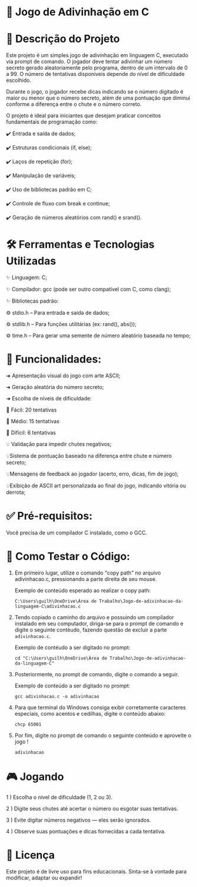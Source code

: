 # 🎯 Jogo de Adivinhação em C

# 📌 Descrição do Projeto

Este projeto é um simples jogo de adivinhação em linguagem C, executado via prompt de comando. O jogador deve tentar adivinhar um número secreto gerado aleatoriamente pelo programa, dentro de um intervalo de 0 a 99. O número de tentativas disponíveis depende do nível de dificuldade escolhido.

Durante o jogo, o jogador recebe dicas indicando se o número digitado é maior ou menor que o número secreto, além de uma pontuação que diminui conforme a diferença entre o chute e o número correto.

O projeto é ideal para iniciantes que desejam praticar conceitos fundamentais de programação como:

✔️ Entrada e saída de dados;

✔️ Estruturas condicionais (if, else);

✔️ Laços de repetição (for);

✔️ Manipulação de variáveis;

✔️ Uso de bibliotecas padrão em C;

✔️ Controle de fluxo com break e continue;

✔️ Geração de números aleatórios com rand() e srand().

# 🛠️ Ferramentas e Tecnologias Utilizadas

✨ Linguagem: C;

✨ Compilador: gcc (pode ser outro compatível com C, como clang);

✨ Bibliotecas padrão:

  ⚙️ stdio.h – Para entrada e saída de dados;

  ⚙️ stdlib.h – Para funções utilitárias (ex: rand(), abs());

  ⚙️ time.h – Para gerar uma semente de número aleatório baseada no tempo;  

  # 🧩 Funcionalidades:

➜  Apresentação visual do jogo com arte ASCII;

➜  Geração aleatória do número secreto;

➜ Escolha de níveis de dificuldade:

  🎯 Fácil: 20 tentativas

  🎯 Médio: 15 tentativas

  🎯 Difícil: 6 tentativas

💡 Validação para impedir chutes negativos;

💡Sistema de pontuação baseado na diferença entre chute e número secreto;

💡Mensagens de feedback ao jogador (acerto, erro, dicas, fim de jogo);

💡Exibição de ASCII art personalizada ao final do jogo, indicando vitória ou derrota;


# ✅ Pré-requisitos:

Você precisa de um compilador C instalado, como o GCC.

# 🔧 Como Testar o Código:

1) Em primeiro lugar, utilize o comando "copy path" no arquivo adivinhacao.c, pressionando a parte direita de seu mouse.
   

   Exemplo de conteúdo esperado ao realizar o copy path: 


   `C:\Users\guilh\OneDrive\Área de Trabalho\Jogo-de-adivinhacao-da-linguagem-C\adivinhacao.c`


2) Tendo copiado o caminho do arquivo e possuindo um compilador instalado em seu computador, diriga-se para o prompt de comando e digite o seguinte contéudo, fazendo questão de excluir a parte `adivinhacao.c`.
   

   Exemplo de contéudo a ser digitado no prompt:


   `cd "C:\Users\guilh\OneDrive\Área de Trabalho\Jogo-de-adivinhacao-da-linguagem-C"`


3) Posteriormente, no prompt de comando, digite o comando a seguir.
   

   Exemplo de conteúdo a ser digitado no prompt:


   `gcc adivinhacao.c -o adivinhacao`


4) Para que terminal do Windows consiga exibir corretamente caracteres especiais, como acentos e cedilhas, digite o conteúdo abaixo:
   

    `chcp 65001`

5) Por fim, digite no prompt de comando o seguinte conteúdo e aproveite o jogo !

   `adivinhacao`


# 🎮 Jogando

1 ) Escolha o nível de dificuldade (1, 2 ou 3).



2 ) Digite seus chutes até acertar o número ou esgotar suas tentativas.



3 ) Evite digitar números negativos — eles serão ignorados.



4 ) Observe suas pontuações e dicas fornecidas a cada tentativa.



# 📄 Licença

Este projeto é de livre uso para fins educacionais. Sinta-se à vontade para modificar, adaptar ou expandir!
